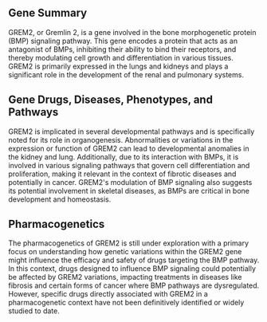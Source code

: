 ## Gene Summary
GREM2, or Gremlin 2, is a gene involved in the bone morphogenetic protein (BMP) signaling pathway. This gene encodes a protein that acts as an antagonist of BMPs, inhibiting their ability to bind their receptors, and thereby modulating cell growth and differentiation in various tissues. GREM2 is primarily expressed in the lungs and kidneys and plays a significant role in the development of the renal and pulmonary systems.

## Gene Drugs, Diseases, Phenotypes, and Pathways
GREM2 is implicated in several developmental pathways and is specifically noted for its role in organogenesis. Abnormalities or variations in the expression or function of GREM2 can lead to developmental anomalies in the kidney and lung. Additionally, due to its interaction with BMPs, it is involved in various signaling pathways that govern cell differentiation and proliferation, making it relevant in the context of fibrotic diseases and potentially in cancer. GREM2's modulation of BMP signaling also suggests its potential involvement in skeletal diseases, as BMPs are critical in bone development and homeostasis.

## Pharmacogenetics
The pharmacogenetics of GREM2 is still under exploration with a primary focus on understanding how genetic variations within the GREM2 gene might influence the efficacy and safety of drugs targeting the BMP pathway. In this context, drugs designed to influence BMP signaling could potentially be affected by GREM2 variations, impacting treatments in diseases like fibrosis and certain forms of cancer where BMP pathways are dysregulated. However, specific drugs directly associated with GREM2 in a pharmacogenetic context have not been definitively identified or widely studied to date.